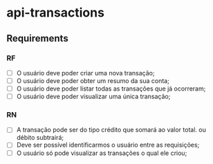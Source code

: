 # api-transactions

## Requirements

### RF

- [ ] O usuário deve poder criar uma nova transação;
- [ ] O usuário deve poder obter um resumo da sua conta;
- [ ] O usuário deve poder listar todas as transações que já ocorreram;
- [ ] O usuário deve poder visualizar uma única transação;

### RN

- [ ] A transação pode ser do tipo crédito que somará ao valor total. ou débito subtrairá;
- [ ] Deve ser possível identificarmos o usuário entre as requisições;
- [ ] O usuário só pode visualizar as transações o qual ele criou;
